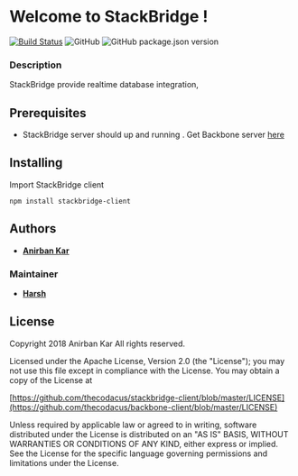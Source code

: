 # Welcome to StackBridge !
[![Build Status](https://travis-ci.com/thecodacus/stackbridge-client.svg?branch=master)](https://travis-ci.com/thecodacus/stackbridge-client)
![GitHub](https://img.shields.io/github/license/thecodacus/stackbridge-client.svg?style=popout)
![GitHub package.json version](https://img.shields.io/github/package-json/v/thecodacus/stackbridge-client.svg?style=popout)
### Description

StackBridge provide realtime database integration,
## Prerequisites
- StackBridge server should up and running . Get Backbone server [here](https://github.com/thecodacus/backbone-server)
## Installing
Import StackBridge client
```
npm install stackbridge-client
```
## Authors
*  **[Anirban Kar](http://thecodacus.com/author/admin/)**
### Maintainer
*  **[Harsh](https://github.com/smartHarsh)**
## License
Copyright 2018 Anirban Kar All rights reserved.

Licensed under the Apache License, Version 2.0 (the "License"); you may not use this file except in compliance with the License. You may obtain a copy of the License at

[https://github.com/thecodacus/stackbridge-client/blob/master/LICENSE](https://github.com/thecodacus/backbone-client/blob/master/LICENSE)

Unless required by applicable law or agreed to in writing, software distributed under the License is distributed on an "AS IS" BASIS, WITHOUT WARRANTIES OR CONDITIONS OF ANY KIND, either express or implied. See the License for the specific language governing permissions and limitations under the License.
